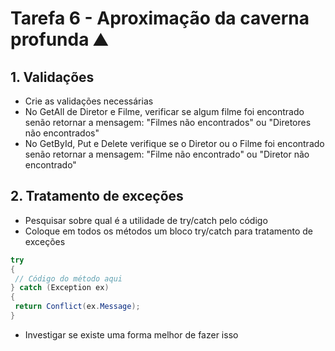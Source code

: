 # Tarefa 6 - Aproximação da caverna profunda ⛰️

## 1. Validações
- Crie as validações necessárias
- No GetAll de Diretor e Filme, verificar se algum filme foi encontrado senão retornar a mensagem: "Filmes não encontrados" ou "Diretores não encontrados"
- No GetById, Put e Delete verifique se o Diretor ou o Filme foi encontrado senão retornar a mensagem: "Filme não encontrado" ou "Diretor não encontrado"

## 2. Tratamento de exceções
- Pesquisar sobre qual é a utilidade de try/catch pelo código
- Coloque em todos os métodos um bloco try/catch para tratamento de exceções
```csharp
try
{
 // Código do método aqui
} catch (Exception ex)
{ 
 return Conflict(ex.Message);
}
```
- Investigar se existe uma forma melhor de fazer isso
